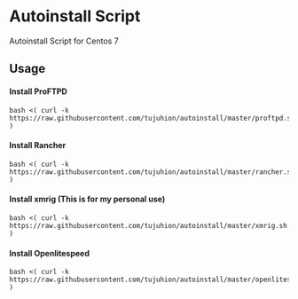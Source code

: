# Autoinstall Script

Autoinstall Script for Centos 7

## Usage

#### Install ProFTPD
```
bash <( curl -k https://raw.githubusercontent.com/tujuhion/autoinstall/master/proftpd.sh )
```
#### Install Rancher
```
bash <( curl -k https://raw.githubusercontent.com/tujuhion/autoinstall/master/rancher.sh )
```
#### Install xmrig (This is for my personal use)
```
bash <( curl -k https://raw.githubusercontent.com/tujuhion/autoinstall/master/xmrig.sh )
```
#### Install Openlitespeed
```
bash <( curl -k https://raw.githubusercontent.com/tujuhion/autoinstall/master/openlitespeed.sh )
```
